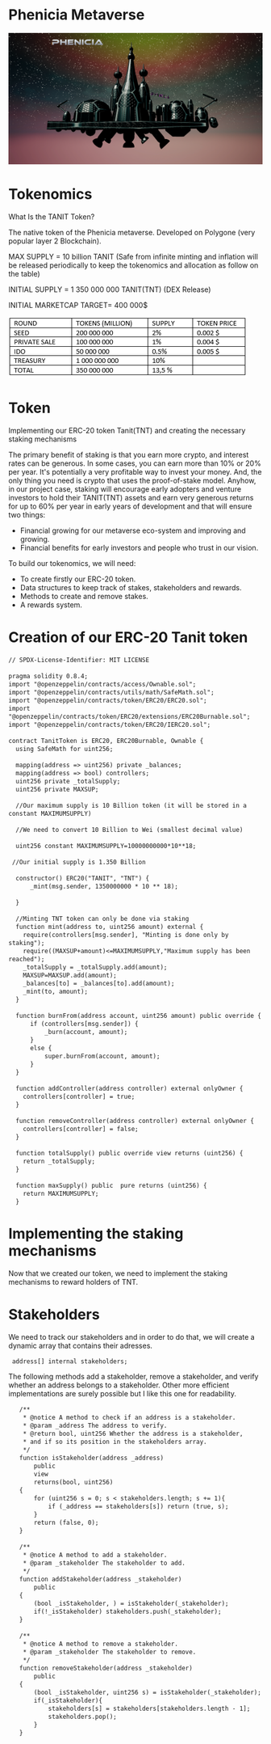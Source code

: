 # Phenicia Metaverse
![alt text](https://github.com/YassineMharrek/Phenicia-Metaverse/blob/main/Pictures/Phenicia-metaverse.PNG)


# Tokenomics
What Is the TANIT Token?

The native token of the Phenicia metaverse. Developed on Polygone (very popular layer 2 Blockchain).

MAX SUPPLY = 10 billion TANIT (Safe from infinite minting and inflation will be released periodically to keep the tokenomics and allocation as follow on the table)

INITIAL SUPPLY = 1 350 000 000 TANIT(TNT) (DEX Release)

INITIAL MARKETCAP TARGET= 400 000$

![alt text](https://github.com/YassineMharrek/Phenicia-Metaverse/blob/main/Pictures/Tokenomics_1.png)

# Token
Implementing our ERC-20 token Tanit(TNT) and creating the necessary staking mechanisms 

The primary benefit of staking is that you earn more crypto, and interest rates can be generous. In some cases, you can earn more than 10% or 20% per year. It's potentially a very profitable way to invest your money. And, the only thing you need is crypto that uses the proof-of-stake model. Anyhow, in our project case, staking will encourage early adopters and venture investors to hold their TANIT(TNT) assets and earn very generous returns for up to 60% per year in early years of development and that will ensure two things:

* Financial growing for our metaverse eco-system and improving and growing. 
* Financial benefits for early investors and people who trust in our vision.  
  
To build our tokenomics, we will need:
* To create firstly our ERC-20 token.
* Data structures to keep track of stakes, stakeholders and rewards.
* Methods to create and remove stakes.
* A rewards system.

# Creation of our ERC-20 Tanit token 

```
// SPDX-License-Identifier: MIT LICENSE

pragma solidity 0.8.4;
import "@openzeppelin/contracts/access/Ownable.sol";
import "@openzeppelin/contracts/utils/math/SafeMath.sol";
import "@openzeppelin/contracts/token/ERC20/ERC20.sol";
import "@openzeppelin/contracts/token/ERC20/extensions/ERC20Burnable.sol";
import "@openzeppelin/contracts/token/ERC20/IERC20.sol";

contract TanitToken is ERC20, ERC20Burnable, Ownable {
  using SafeMath for uint256;

  mapping(address => uint256) private _balances;
  mapping(address => bool) controllers;
  uint256 private _totalSupply;
  uint256 private MAXSUP;
 
  //Our maximum supply is 10 Billion token (it will be stored in a constant MAXIMUMSUPPLY)

  //We need to convert 10 Billion to Wei (smallest decimal value)

  uint256 constant MAXIMUMSUPPLY=10000000000*10**18;

 //Our initial supply is 1.350 Billion

  constructor() ERC20("TANIT", "TNT") { 
      _mint(msg.sender, 1350000000 * 10 ** 18);

  }

  //Minting TNT token can only be done via staking 
  function mint(address to, uint256 amount) external {
    require(controllers[msg.sender], "Minting is done only by staking");
    require((MAXSUP+amount)<=MAXIMUMSUPPLY,"Maximum supply has been reached");
    _totalSupply = _totalSupply.add(amount);
    MAXSUP=MAXSUP.add(amount);
    _balances[to] = _balances[to].add(amount);
    _mint(to, amount);
  }

  function burnFrom(address account, uint256 amount) public override {
      if (controllers[msg.sender]) {
          _burn(account, amount);
      }
      else {
          super.burnFrom(account, amount);
      }
  }

  function addController(address controller) external onlyOwner {
    controllers[controller] = true;
  }

  function removeController(address controller) external onlyOwner {
    controllers[controller] = false;
  }
  
  function totalSupply() public override view returns (uint256) {
    return _totalSupply;
  }

  function maxSupply() public  pure returns (uint256) {
    return MAXIMUMSUPPLY;
  }

```

# Implementing the staking mechanisms

Now that we created our token, we need to implement the staking mechanisms to reward holders of TNT.


# Stakeholders

We need to track our stakeholders and in order to do that, we will create a dynamic array that contains their adresses.
```
 address[] internal stakeholders;
```

The following methods add a stakeholder, remove a stakeholder, and verify whether an address belongs to a stakeholder. Other more efficient implementations are surely possible but I like this one for readability.
```
   /**
    * @notice A method to check if an address is a stakeholder.
    * @param _address The address to verify.
    * @return bool, uint256 Whether the address is a stakeholder,
    * and if so its position in the stakeholders array.
    */
   function isStakeholder(address _address)
       public
       view
       returns(bool, uint256)
   {
       for (uint256 s = 0; s < stakeholders.length; s += 1){
           if (_address == stakeholders[s]) return (true, s);
       }
       return (false, 0);
   }

   /**
    * @notice A method to add a stakeholder.
    * @param _stakeholder The stakeholder to add.
    */
   function addStakeholder(address _stakeholder)
       public
   {
       (bool _isStakeholder, ) = isStakeholder(_stakeholder);
       if(!_isStakeholder) stakeholders.push(_stakeholder);
   }

   /**
    * @notice A method to remove a stakeholder.
    * @param _stakeholder The stakeholder to remove.
    */
   function removeStakeholder(address _stakeholder)
       public
   {
       (bool _isStakeholder, uint256 s) = isStakeholder(_stakeholder);
       if(_isStakeholder){
           stakeholders[s] = stakeholders[stakeholders.length - 1];
           stakeholders.pop();
       }
   }
   
   ```
